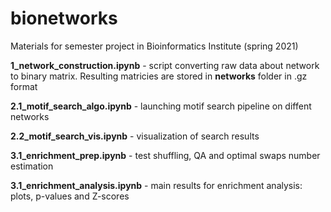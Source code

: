 # bionetworks
Materials for semester project in Bioinformatics Institute (spring 2021)

__1_network_construction.ipynb__ - script converting raw data about network to binary matrix. Resulting matricies are stored in __networks__ folder in .gz format

__2.1_motif_search_algo.ipynb__ - launching motif search pipeline on diffent networks

__2.2_motif_search_vis.ipynb__ - visualization of search results

__3.1_enrichment_prep.ipynb__ - test shuffling, QA and optimal swaps number estimation

__3.1_enrichment_analysis.ipynb__ - main results for enrichment analysis: plots, p-values and Z-scores
